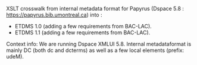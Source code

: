 XSLT crosswalk from internal metadata format for Papyrus (Dspace 5.8 : https://papyrus.bib.umontreal.ca) into :

- ETDMS 1.0 (adding a few requirements from BAC-LAC).
- ETDMS 1.1 (adding a few requirements from BAC-LAC).

Context info: We are running Dspace XMLUI 5.8. Internal metadataformat is mainly DC (both dc and dcterms) as well as a few local elements (prefix: udeM).

